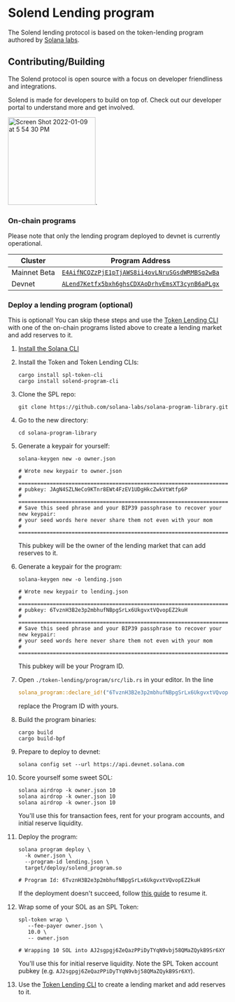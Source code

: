 # Solend Lending program

The Solend lending protocol is based on the token-lending program authored by [Solana labs](https://github.com/solana-labs/solana-program-library).

## Contributing/Building

The Solend protocol is open source with a focus on developer friendliness and integrations.

Solend is made for developers to build on top of. Check out our developer portal to understand more and get involved.

[
<img width="200" alt="Screen Shot 2022-01-09 at 5 54 30 PM" src="https://user-images.githubusercontent.com/89805726/148710356-a6cdb798-934a-459d-b795-d4a1099168db.png">](https://dev.solend.fi/).


### On-chain programs

Please note that only the lending program deployed to devnet is currently operational.

| Cluster | Program Address |
| --- | --- |
| Mainnet Beta | [`E4AifNCQZzPjE1pTjAWS8ii4ovLNruSGsdWRMBSq2wBa`](https://explorer.solana.com/address/E4AifNCQZzPjE1pTjAWS8ii4ovLNruSGsdWRMBSq2wBa) |
| Devnet | [`ALend7Ketfx5bxh6ghsCDXAoDrhvEmsXT3cynB6aPLgx`](https://explorer.solana.com/address/ALend7Ketfx5bxh6ghsCDXAoDrhvEmsXT3cynB6aPLgx?cluster=devnet) |

### Deploy a lending program (optional)

This is optional! You can skip these steps and use the [Token Lending CLI](./cli/README.md) with one of the on-chain programs listed above to create a lending market and add reserves to it.

1. [Install the Solana CLI](https://docs.solana.com/cli/install-solana-cli-tools)

1. Install the Token and Token Lending CLIs:
   ```shell
   cargo install spl-token-cli
   cargo install solend-program-cli
   ```
   
1. Clone the SPL repo:
   ```shell
   git clone https://github.com/solana-labs/solana-program-library.git
   ```

1. Go to the new directory:
   ```shell
   cd solana-program-library
   ```

1. Generate a keypair for yourself:
   ```shell
   solana-keygen new -o owner.json

   # Wrote new keypair to owner.json
   # ================================================================================
   # pubkey: JAgN4SZLNeCo9KTnr8EWt4FzEV1UDgHkcZwkVtWtfp6P
   # ================================================================================
   # Save this seed phrase and your BIP39 passphrase to recover your new keypair:
   # your seed words here never share them not even with your mom
   # ================================================================================
   ```
   This pubkey will be the owner of the lending market that can add reserves to it.

1. Generate a keypair for the program:
   ```shell
   solana-keygen new -o lending.json

   # Wrote new keypair to lending.json
   # ============================================================================
   # pubkey: 6TvznH3B2e3p2mbhufNBpgSrLx6UkgvxtVQvopEZ2kuH
   # ============================================================================
   # Save this seed phrase and your BIP39 passphrase to recover your new keypair:
   # your seed words here never share them not even with your mom
   # ============================================================================
   ```
   This pubkey will be your Program ID.

1. Open `./token-lending/program/src/lib.rs` in your editor. In the line
   ```rust
   solana_program::declare_id!("6TvznH3B2e3p2mbhufNBpgSrLx6UkgvxtVQvopEZ2kuH");
   ```
   replace the Program ID with yours.

1. Build the program binaries:
   ```shell
   cargo build
   cargo build-bpf
   ```

1. Prepare to deploy to devnet:
   ```shell
   solana config set --url https://api.devnet.solana.com
   ```

1. Score yourself some sweet SOL:
   ```shell
   solana airdrop -k owner.json 10
   solana airdrop -k owner.json 10
   solana airdrop -k owner.json 10
   ```
   You'll use this for transaction fees, rent for your program accounts, and initial reserve liquidity.

1. Deploy the program:
   ```shell
   solana program deploy \
     -k owner.json \
     --program-id lending.json \
     target/deploy/solend_program.so

   # Program Id: 6TvznH3B2e3p2mbhufNBpgSrLx6UkgvxtVQvopEZ2kuH
   ```
   If the deployment doesn't succeed, follow [this guide](https://docs.solana.com/cli/deploy-a-program#resuming-a-failed-deploy) to resume it.

1. Wrap some of your SOL as an SPL Token:
   ```shell
   spl-token wrap \
      --fee-payer owner.json \
      10.0 \
      -- owner.json

   # Wrapping 10 SOL into AJ2sgpgj6ZeQazPPiDyTYqN9vbj58QMaZQykB9Sr6XY
   ```
   You'll use this for initial reserve liquidity. Note the SPL Token account pubkey (e.g. `AJ2sgpgj6ZeQazPPiDyTYqN9vbj58QMaZQykB9Sr6XY`).

1. Use the [Token Lending CLI](./cli/README.md) to create a lending market and add reserves to it.

